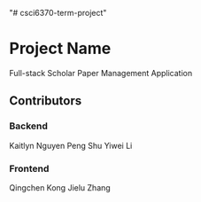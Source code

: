 "# csci6370-term-project" 

# Project Name

Full-stack Scholar Paper Management Application

## Contributors

### Backend 
Kaitlyn Nguyen
Peng Shu
Yiwei Li

### Frontend
Qingchen Kong
Jielu Zhang



